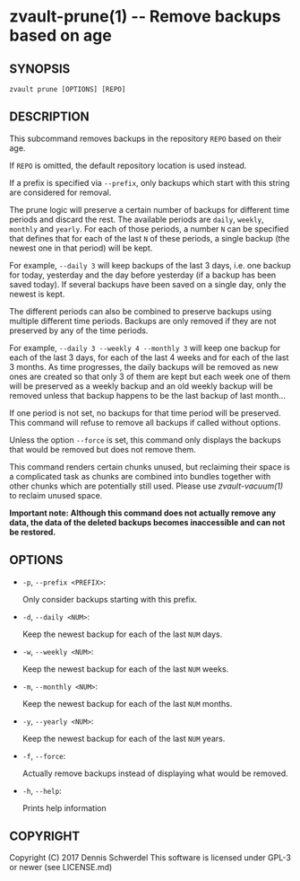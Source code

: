 zvault-prune(1) -- Remove backups based on age
==============================================

## SYNOPSIS

`zvault prune [OPTIONS] [REPO]`


## DESCRIPTION

This subcommand removes backups in the repository `REPO` based on their age.

If `REPO` is omitted, the default repository location is used instead.

If a prefix is specified via `--prefix`, only backups which start with this
string are considered for removal.

The prune logic will preserve a certain number of backups for different time
periods and discard the rest. The available periods are `daily`, `weekly`,
`monthly` and `yearly`. For each of those periods, a number `N` can be specified
that defines that for each of the last `N` of these periods, a single backup
(the newest one in that period) will be kept.

For example, `--daily 3` will keep backups of the last 3 days, i.e. one backup
for today, yesterday and the day before yesterday (if a backup has been saved
today). If several backups have been saved on a single day, only the newest is
kept.

The different periods can also be combined to preserve backups using multiple
different time periods. Backups are only removed if they are not preserved by
any of the time periods.

For example, `--daily 3 --weekly 4 --monthly 3` will keep one backup for each of
the last 3 days, for each of the last 4 weeks and for each of the last 3 months.
As time progresses, the daily backups will be removed as new ones are created so
that only 3 of them are kept but each week one of them will be preserved as a
weekly backup and an old weekly backup will be removed unless that backup
happens to be the last backup of last month...

If one period is not set, no backups for that time period will be preserved.
This command will refuse to remove all backups if called without options.

Unless the option `--force` is set, this command only displays the backups that
would be removed but does not remove them.

This command renders certain chunks unused, but reclaiming their space is a
complicated task as chunks are combined into bundles together with other chunks
which are potentially still used. Please use _zvault-vacuum(1)_ to reclaim
unused space.

**Important note: Although this command does not actually remove any data, the
data of the deleted backups becomes inaccessible and can not be restored.**


## OPTIONS

  * `-p`, `--prefix <PREFIX>`:

    Only consider backups starting with this prefix.


  * `-d`, `--daily <NUM>`:

    Keep the newest backup for each of the last `NUM` days.


  * `-w`, `--weekly <NUM>`:

    Keep the newest backup for each of the last `NUM` weeks.


  * `-m`, `--monthly <NUM>`:

    Keep the newest backup for each of the last `NUM` months.


  * `-y`, `--yearly <NUM>`:

    Keep the newest backup for each of the last `NUM` years.


  * `-f`, `--force`:

    Actually remove backups instead of displaying what would be removed.


  * `-h`, `--help`:

    Prints help information


## COPYRIGHT

Copyright (C) 2017  Dennis Schwerdel
This software is licensed under GPL-3 or newer (see LICENSE.md)
